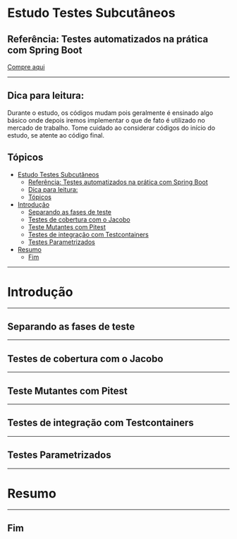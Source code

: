 # Estudo Testes Subcutâneos

## Referência: Testes automatizados na prática com Spring Boot
[Compre aqui](https://www.udemy.com/course/testes-automatizados-na-pratica-com-spring-boot/)
<hr>

## Dica para leitura:
Durante o estudo, os códigos mudam pois geralmente é ensinado algo básico onde depois iremos implementar o que de fato
é utilizado no mercado de trabalho. Tome cuidado ao considerar códigos do início do estudo, se atente ao código final.

## Tópicos

<!-- TOC -->
* [Estudo Testes Subcutâneos](#estudo-testes-subcutâneos)
  * [Referência: Testes automatizados na prática com Spring Boot](#referência-testes-automatizados-na-prática-com-spring-boot)
  * [Dica para leitura:](#dica-para-leitura)
  * [Tópicos](#tópicos)
* [Introdução](#introdução)
  * [Separando as fases de teste](#separando-as-fases-de-teste)
  * [Testes de cobertura com o Jacobo](#testes-de-cobertura-com-o-jacobo)
  * [Teste Mutantes com Pitest](#teste-mutantes-com-pitest)
  * [Testes de integração com Testcontainers](#testes-de-integração-com-testcontainers)
  * [Testes Parametrizados](#testes-parametrizados)
* [Resumo](#resumo)
  * [Fim](#fim)
<!-- TOC -->
<hr>


# Introdução

<hr>

## Separando as fases de teste

<hr>

## Testes de cobertura com o Jacobo

<hr>

## Teste Mutantes com Pitest

<hr>

## Testes de integração com Testcontainers

<hr>

## Testes Parametrizados

<hr>

# Resumo


<hr>

## Fim

